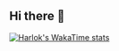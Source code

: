 ## Hi there 👋

[![Harlok's WakaTime stats](https://github-readme-stats.vercel.app/api/wakatime?username=siximapala)](https://github.com/anuraghazra/github-readme-stats)
